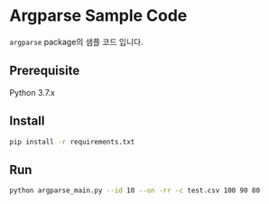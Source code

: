 Argparse Sample Code
====================

`argparse` package의 샘플 코드 입니다.

Prerequisite
------------

Python 3.7.x

Install
-------

```bash
pip install -r requirements.txt
```

Run
----

```bash
python argparse_main.py --id 10 --on -rr -c test.csv 100 90 80
```
